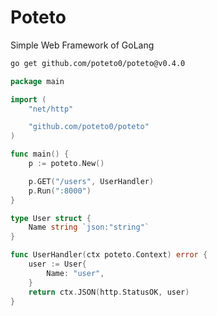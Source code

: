 # Poteto

Simple Web Framework of GoLang

```sh
go get github.com/poteto0/poteto@v0.4.0
```

```go:main.go
package main

import (
	"net/http"

	"github.com/poteto0/poteto"
)

func main() {
	p := poteto.New()

	p.GET("/users", UserHandler)
	p.Run(":8000")
}

type User struct {
	Name string `json:"string"`
}

func UserHandler(ctx poteto.Context) error {
	user := User{
		Name: "user",
	}
	return ctx.JSON(http.StatusOK, user)
}

```
